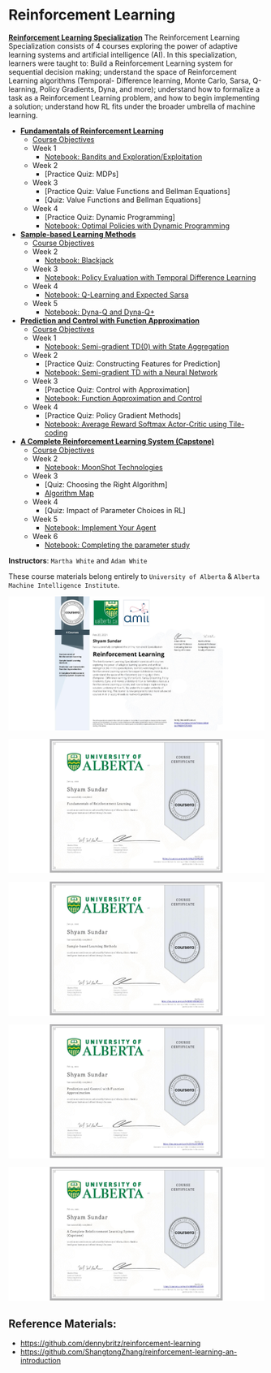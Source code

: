 # Reinforcement Learning

**[Reinforcement Learning Specialization](https://www.coursera.org/specializations/reinforcement-learning)**
    The Reinforcement Learning Specialization consists of 4 courses
exploring the power of adaptive learning systems and artificial
intelligence (AI). In this specialization, learners were taught to: Build a Reinforcement Learning system for sequential decision making; understand the space of Reinforcement Learning algorithms
(Temporal- Difference learning, Monte Carlo, Sarsa, Q-learning, Policy Gradients, Dyna, and more); understand how to formalize a task as a Reinforcement Learning problem, and how to begin implementing a solution; understand how RL fits under the broader umbrella of machine learning.

+ **[Fundamentals of Reinforcement Learning](https://www.coursera.org/learn/fundamentals-of-reinforcement-learning)**
  + [Course Objectives](https://github.com/Shyam4801/Reinforcement_Learning_Specialization/blob/main/Fundamentals%20of%20Reinforcement%20Learning/Fundamentals%20of%20Reinforcement%20Learning_Learning%20Objectives.pdf)
  + Week 1
    + [Notebook: Bandits and Exploration/Exploitation](https://github.com/Shyam4801/Reinforcement_Learning_Specialization/blob/main/Fundamentals%20of%20Reinforcement%20Learning/Week%201/Notebook_%20Bandits%20and%20Exploration-Exploitation/C1M1-Assignment1-v8.ipynb)
  + Week 2
    + [Practice Quiz: MDPs]
  + Week 3
    + [Practice Quiz: Value Functions and Bellman Equations]
    + [Quiz: Value Functions and Bellman Equations]
  + Week 4
    + [Practice Quiz: Dynamic Programming]
    + [Notebook: Optimal Policies with Dynamic Programming](https://github.com/Shyam4801/Reinforcement_Learning_Specialization/blob/main/Fundamentals%20of%20Reinforcement%20Learning/Week%204/Notebook_%20Optimal%20Policies%20with%20Dynamic%20Programming/C1M4_Assignment2-v2.ipynb)
+ **[Sample-based Learning Methods](https://www.coursera.org/learn/sample-based-learning-methods)**
  + [Course Objectives](https://github.com/Shyam4801/Reinforcement_Learning_Specialization/blob/main/Sample-based%20Learning%20Methods/Sample%20Based%20Learning%20Methods_Learning%20Objectives.pdf)
  + Week 2
    + [Notebook: Blackjack](https://github.com/Shyam4801/Reinforcement_Learning_Specialization/blob/main/Sample-based%20Learning%20Methods/Week%202/Notebook_%20Blackjack/Blackjack.ipynb)
  + Week 3
    + [Notebook: Policy Evaluation with Temporal Difference Learning](https://github.com/Shyam4801/Reinforcement_Learning_Specialization/blob/main/Sample-based%20Learning%20Methods/Week%203/Notebook_%20Policy%20Evaluation%20with%20Temporal%20Difference%20Learning/C2M2-Assignment-v4.ipynb)
  + Week 4
    + [Notebook: Q-Learning and Expected Sarsa](https://github.com/Shyam4801/Reinforcement_Learning_Specialization/blob/main/Sample-based%20Learning%20Methods/Week%204/Notebook_%20Q-Learning%20and%20Expected%20Sarsa/C2M3_Assignment2_v6.ipynb)
  + Week 5
    + [Notebook: Dyna-Q and Dyna-Q+](https://github.com/Shyam4801/Reinforcement_Learning_Specialization/blob/main/Sample-based%20Learning%20Methods/Week%205/Notebook_%20Dyna-Q%20and%20Dyna-Q%2B/Planning_Assignment-v2.ipynb)
+ **[Prediction and Control with Function Approximation](https://www.coursera.org/learn/prediction-control-function-approximation)**
  + [Course Objectives](https://github.com/Shyam4801/Reinforcement_Learning_Specialization/blob/main/Prediction%20and%20Control%20with%20Function%20Approximation/Prediction%20and%20Control%20with%20Function%20Approximation_Learning%20Objectives.pdf)
  + Week 1
    + [Notebook: Semi-gradient TD(0) with State Aggregation](https://github.com/Shyam4801/Reinforcement_Learning_Specialization/blob/main/Prediction%20and%20Control%20with%20Function%20Approximation/Week%201/Notebook_%20Semi-gradient%20TD(0)%20with%20State%20Aggregation/C3M1_Assignment1-v8.ipynb)
  + Week 2
    + [Practice Quiz: Constructing Features for Prediction]
    + [Notebook: Semi-gradient TD with a Neural Network](https://github.com/Shyam4801/Reinforcement_Learning_Specialization/blob/main/Prediction%20and%20Control%20with%20Function%20Approximation/Week%202/Notebook_%20Semi-gradient%20TD%20with%20a%20Neural%20Network/C3M2_Assignment2-v7.ipynb)
  + Week 3
    + [Practice Quiz: Control with Approximation]
    + [Notebook: Function Approximation and Control](https://github.com/Shyam4801/Reinforcement_Learning_Specialization/blob/main/Prediction%20and%20Control%20with%20Function%20Approximation/Week%203/Notebook_%20Function%20Approximation%20and%20Control/Assignment3-v3.ipynb)
  + Week 4
    + [Practice Quiz: Policy Gradient Methods]
    + [Notebook: Average Reward Softmax Actor-Critic using Tile-coding](https://github.com/Shyam4801/Reinforcement_Learning_Specialization/blob/main/Prediction%20and%20Control%20with%20Function%20Approximation/Week%204/Notebook_%20Average%20Reward%20Softmax%20Actor-Critic%20using%20Tile-coding/C3M4_Assignment4-v8.ipynb)
+ **[A Complete Reinforcement Learning System (Capstone)](https://www.coursera.org/learn/complete-reinforcement-learning-system)**
  + [Course Objectives](https://github.com/Shyam4801/Reinforcement_Learning_Specialization/blob/main/A%20Complete%20Reinforcement%20Learning%20System%20(Capstone)/A%20Complete%20Reinforcement%20Learning%20System%20(Capstone)_Learning%20Objectives.pdf)
  + Week 2
    + [Notebook: MoonShot Technologies](https://github.com/Shyam4801/Reinforcement_Learning_Specialization/blob/main/A%20Complete%20Reinforcement%20Learning%20System%20(Capstone)/Week%202/Notebook_%20MoonShot%20Technologies/Assignment1-v2.ipynb)
  + Week 3
    + [Quiz: Choosing the Right Algorithm]
    + [Algorithm Map](https://github.com/Shyam4801/Reinforcement_Learning_Specialization/blob/main/A%20Complete%20Reinforcement%20Learning%20System%20(Capstone)/Algorithm_map.pdf)
  + Week 4
    + [Quiz: Impact of Parameter Choices in RL]
  + Week 5
    + [Notebook: Implement Your Agent](https://github.com/Shyam4801/Reinforcement_Learning_Specialization/blob/main/A%20Complete%20Reinforcement%20Learning%20System%20(Capstone)/Week%205/Notebook_%20Implement%20Your%20Agent/Course4ProgrammingAssignment2-v4.ipynb)
  + Week 6
    + [Notebook: Completing the parameter study](https://github.com/Shyam4801/Reinforcement_Learning_Specialization/blob/main/A%20Complete%20Reinforcement%20Learning%20System%20(Capstone)/Week%206/Notebook_%20Completing%20the%20parameter%20study/C4M5_Assignment3-v9.ipynb)


**Instructors**: `Martha White` and `Adam White`

These course materials belong entirely to `University of Alberta` & `Alberta Machine Intelligence Institute`.


<kbd><img src="https://github.com/Shyam4801/Reinforcement_Learning_Specialization/blob/main/Certificate/CERTIFICATE_LANDING_PAGE_YNLBHTZ5VVZK.jpeg" /></kbd>


<kbd><img src="https://github.com/Shyam4801/Reinforcement_Learning_Specialization/blob/main/Fundamentals%20of%20Reinforcement%20Learning/Certificate/CERTIFICATE_LANDING_PAGE_3MLZP6QPLDKF.jpeg" /></kbd>


<kbd><img src="https://github.com/Shyam4801/Reinforcement_Learning_Specialization/blob/main/Sample-based%20Learning%20Methods/Certificate/CERTIFICATE_LANDING_PAGE_MWZJXWS6CDTY.jpeg" /></kbd>


<kbd><img src="https://github.com/Shyam4801/Reinforcement_Learning_Specialization/blob/main/Prediction%20and%20Control%20with%20Function%20Approximation/Certificate/CERTIFICATE_LANDING_PAGE_Z5FXL437B9XM.jpeg" /></kbd>


<kbd><img src="https://github.com/Shyam4801/Reinforcement_Learning_Specialization/blob/main/A%20Complete%20Reinforcement%20Learning%20System%20(Capstone)/Certificate/CERTIFICATE_LANDING_PAGE_KBAF9SSZLTN9.jpeg" /></kbd>


## Reference Materials:

+ https://github.com/dennybritz/reinforcement-learning
+ https://github.com/ShangtongZhang/reinforcement-learning-an-introduction

